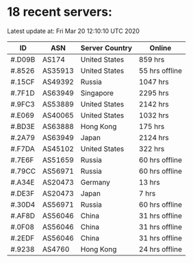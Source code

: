 # 18 recent servers:

Latest update at: Fri Mar 20 12:10:10 UTC 2020

| ID | ASN | Server Country | Online |
| -- | --- | -------------- | ------ |
| #.D09B | AS174 | United States | 859 hrs |
| #.8526 | AS35913 | United States | 55 hrs offline |
| #.15CF | AS49392 | Russia | 1047 hrs |
| #.7F1D | AS63949 | Singapore | 2295 hrs |
| #.9FC3 | AS53889 | United States | 2142 hrs |
| #.E069 | AS40065 | United States | 1032 hrs |
| #.BD3E | AS63888 | Hong Kong | 175 hrs |
| #.2A79 | AS63949 | Japan | 2124 hrs |
| #.F7DA | AS45102 | United States | 322 hrs |
| #.7E6F | AS51659 | Russia | 60 hrs offline |
| #.79CC | AS56971 | Russia | 60 hrs offline |
| #.A34E | AS20473 | Germany | 13 hrs |
| #.DE3F | AS20473 | Japan | 7 hrs |
| #.30D4 | AS56971 | Russia | 60 hrs offline |
| #.AF8D | AS56046 | China | 31 hrs offline |
| #.0F08 | AS56046 | China | 31 hrs offline |
| #.2EDF | AS56046 | China | 31 hrs offline |
| #.9238 | AS4760 | Hong Kong | 24 hrs offline |

